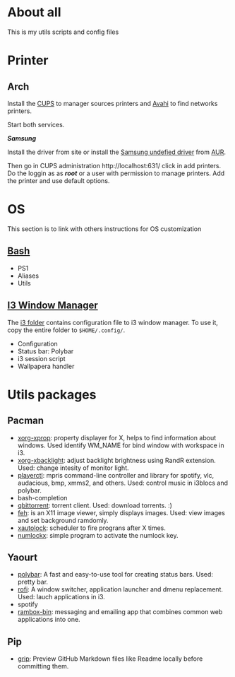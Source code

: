 # About all

This is my utils scripts and config files

# Printer

## Arch

Install the [CUPS](https://wiki.archlinux.org/index.php/CUPS#Configuration) to manager sources printers and [Avahi](https://wiki.archlinux.org/index.php/Avahi) to find networks printers.

Start both services.

***Samsung***

Install the driver from site or install the [Samsung undefied
driver](https://wiki.archlinux.org/index.php/CUPS/Printer-specific_problems#Samsung) from [AUR](https://aur.archlinux.org/packages/samsung-unified-driver/).

Then go in CUPS administration http://localhost:631/ click in add printers. Do
the loggin as as ***root*** or a user with permission to manage printers. Add
the printer and use default options.

# OS

This section is to link with others instructions for OS customization

## [Bash](bash)

* PS1
* Aliases
* Utils

## [I3 Window Manager](i3)

The [i3 folder](i3) contains configuration file to i3 window manager. To use it, copy the entire folder to `$HOME/.config/`.

* Configuration
* Status bar: Polybar
* i3 session script
* Wallpapera handler

# Utils packages

## Pacman

* [xorg-xprop](https://www.x.org/releases/X11R7.5/doc/man/man1/xprop.1.html):
  property displayer for X, helps to find information about windows. Used
  identify WM_NAME for bind window with workspace in i3.
* [xorg-xbacklight](https://www.x.org/archive/X11R7.5/doc/man/man1/xbacklight.1.html): adjust backlight brightness using RandR extension. Used: change intesity of monitor light.
* [playerctl](https://github.com/acrisci/playerctl): mpris command-line controller and library for spotify, vlc, audacious, bmp, xmms2, and others. Used: control music in i3blocs and polybar.
* bash-completion
* [qbittorrent](https://www.qbittorrent.org/): torrent client. Used: download
  torrents. :)
* [feh](https://feh.finalrewind.org/): is an X11 image viewer, simply displays images. Used: view images and set background ramdomly.
* [xautolock](https://linux.die.net/man/1/xautolock): scheduler to fire
  prograns after X times.
* [numlockx](https://wiki.archlinux.org/index.php/Activating_Numlock_on_Bootup): simple program to activate the numlock key.

## Yaourt

* [polybar](https://github.com/jaagr/polybar): A fast and easy-to-use tool for creating status bars. Used: pretty bar.
* [rofi](https://github.com/DaveDavenport/rofi):  A window switcher, application launcher and dmenu replacement. Used: lauch applications in i3.
* spotify
* [rambox-bin](https://rambox.pro/): messaging and emailing app that combines common web applications into one.


## Pip

* [grip](https://github.com/joeyespo/grip): Preview GitHub Markdown files like Readme locally before committing them.

